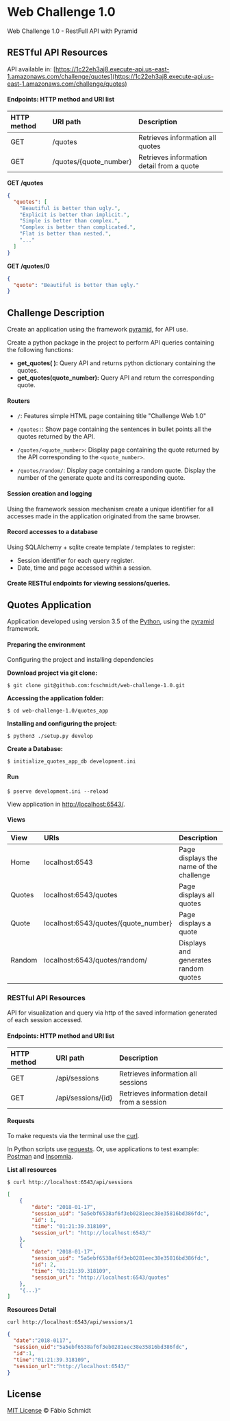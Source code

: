 # Web Challenge 1.0

Web Challenge 1.0 - RestFull API with Pyramid


## RESTful API Resources
API available in: [https://1c22eh3aj8.execute-api.us-east-1.amazonaws.com/challenge/quotes](https://1c22eh3aj8.execute-api.us-east-1.amazonaws.com/challenge/quotes)


#### Endpoints: HTTP method and URI list
**HTTP method**|**URI path**|**Description**
:--|:--|:--
GET|/quotes|Retrieves information all quotes
GET|/quotes/{quote_number}|Retrieves information detail from a quote



**GET /quotes**
```json
{
  "quotes": [
    "Beautiful is better than ugly.",
    "Explicit is better than implicit.",
    "Simple is better than complex.",
    "Complex is better than complicated.",
    "Flat is better than nested.",
    "..."
  ]
}
```


**GET /quotes/0**
```json
{
  "quote": "Beautiful is better than ugly."
}
```


## Challenge Description
Create an application using the framework [pyramid](https://docs.pylonsproject.org/projects/pyramid/en/latest/), for API use.


Create a python package in the project to perform API queries containing the following functions:

- **get_quotes( ):** Query API and returns python dictionary containing the quotes.
- **get_quotes(quote_number):** Query API and return the corresponding quote.


#### Routers

- `/`:  Features simple HTML page containing title "Challenge Web 1.0"

- `/quotes:`: Show page containing the sentences in bullet points all the quotes returned by the API.

- `/quotes/<quote_number>`: Display page containing the quote returned by the API corresponding to the `<quote_number>`.

- `/quotes/random/`: Display page containing a random quote. Display the number of the generate quote and its corresponding quote.

#### Session creation and logging
Using the framework session mechanism create a unique identifier for all accesses made in the application originated from the same browser.

#### Record accesses to a database
Using SQLAlchemy + sqlite create template / templates to register:

- Session identifier for each query register.
- Date, time and page accessed within a session.

#### Create RESTful endpoints for viewing sessions/queries.



## Quotes Application

Application developed using version 3.5 of the [Python](http://), using the [pyramid](https://docs.pylonsproject.org/projects/pyramid/en/latest/) framework.


#### Preparing the environment

Configuring the project and installing dependencies

**Download project via git clone:**

`$ git clone git@github.com:fcschmidt/web-challenge-1.0.git`

**Accessing the application folder:**

`$ cd web-challenge-1.0/quotes_app`

**Installing and configuring the project:**

`$ python3 ./setup.py develop`

**Create a Database:**

`$ initialize_quotes_app_db development.ini`

#### Run

`$ pserve development.ini --reload`

View application in [http://localhost:6543/](http://localhost:6543/).


#### Views

**View**|**URIs**|**Description**
:--|:--|:--
Home|localhost:6543|Page displays the name of the challenge
Quotes|localhost:6543/quotes|Page displays all quotes
Quote|localhost:6543/quotes/{quote_number}|Page displays a quote
Random|localhost:6543/quotes/random/|Displays and generates random quotes


### RESTful API Resources
API for visualization and query via http of the saved information generated of each session accessed.

#### Endpoints: HTTP method and URI list

**HTTP method**|**URI path**|**Description**
:--|:--|:--
GET|/api/sessions|Retrieves information all sessions
GET|/api/sessions/{id}|Retrieves information detail from a session


#### Requests
To make requests via the terminal use the [curl](https://curl.haxx.se/).

In Python scripts use [requests](http://docs.python-requests.org/en/master/).
Or, use applications to test example: [Postman](https://www.getpostman.com/) and
[Insomnia](https://insomnia.rest/?utm_content=bufferd23bb&utm_medium=social&utm_source=twitter.com&utm_campaign=buffer).

**List all resources**

`$ curl http://localhost:6543/api/sessions`

```json
[
    {
        "date": "2018-01-17",
        "session_uid": "5a5ebf6538af6f3eb0281eec38e35816bd386fdc",
        "id": 1,
        "time": "01:21:39.318109",
        "session_url": "http://localhost:6543/"
    },
    {
        "date": "2018-01-17",
        "session_uid": "5a5ebf6538af6f3eb0281eec38e35816bd386fdc",
        "id": 2,
        "time": "01:21:39.318109",
        "session_url": "http://localhost:6543/quotes"
    },
    "{...}"
]
```

**Resources Detail**

`curl http://localhost:6543/api/sessions/1`

```json
{
  "date":"2018-0117",
  "session_uid":"5a5ebf6538af6f3eb0281eec38e35816bd386fdc",
  "id":1,
  "time":"01:21:39.318109",
  "session_url":"http://localhost:6543/"
}
```

<!--#### Tests

-->


## License
[MIT License](https://opensource.org/licenses/MIT) © Fábio Schmidt
